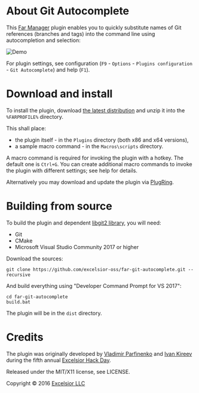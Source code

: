 About Git Autocomplete
======================

This [Far Manager](http://farmanager.com/) plugin enables you to quickly substitute names of Git references (branches and tags) into the command line using autocompletion and selection:

![Demo](demo.gif)

For plugin settings, see configuration (`F9` - `Options` - `Plugins configuration` - `Git Autocomplete`) and help (`F1`).

Download and install
====================

To install the plugin, download [the latest distribution](https://github.com/excelsior-oss/far-git-autocomplete/releases/latest) and unzip it into the `%FARPROFILE%` directory.

This shall place:

*   the plugin itself - in the `Plugins` directory (both x86 and x64 versions),
*   a sample macro command - in the `Macros\scripts` directory.

A macro command is required for invoking the plugin with a hotkey. The default one is `Ctrl+G`.
You can create additional macro commands to invoke the plugin with different settings; see help for details.

Alternatively you may download and update the plugin via [PlugRing](http://plugring.farmanager.com/plugin.php?pid=967).

Building from source
====================

To build the plugin and dependent [libgit2 library](https://libgit2.github.com/), you will need:

*   Git
*   CMake
*   Microsoft Visual Studio Community 2017 or higher

Download the sources:

    git clone https://github.com/excelsior-oss/far-git-autocomplete.git --recursive

And build everything using "Developer Command Prompt for VS 2017":

    cd far-git-autocomplete
    build.bat

The plugin will be in the `dist` directory.

Credits
=======

The plugin was originally developed by [Vladimir Parfinenko](https://github.com/cypok) and [Ivan Kireev](https://github.com/ivan2804) during the fifth annual [Excelsior Hack Day](https://www.excelsior-usa.com/blog/open-source/from-excelsior-hack-day-v-git-autocomplete-plugin-for-far-manager/).

Released under the MIT/X11 license, see LICENSE.

Copyright © 2016 [Excelsior LLC](https://www.excelsior-usa.com)
